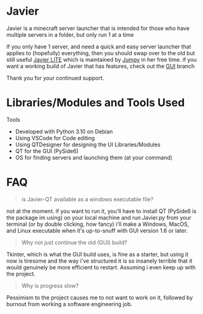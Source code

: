 # Javier
Javier is a minecraft server launcher that is intended for those who have multiple servers in a folder, but only run 1 at a time

If you only have 1 server, and need a quick and easy server launcher that applies to (hopefully) everything, then you should swap over to the old but still useful [Javier LITE](https://github.com/Neeko-iko/JavierLauncher/tree/LITE) which is maintained by [Jumpy](https://www.github.com/jumpyvonvagabond) in her free time.
if you want a working build of Javier that has features, check out the [GUI](https://github.com/Neeko-iko/JavierLauncher/tree/GUI) branch


Thank you for your continued support.


# Libraries/Modules and Tools Used
Tools
 - Developed with Python 3.10 on Debian
 - Using VSCode for Code editing
 - Using QTDesigner for designing the UI
 Libraries/Modules
 - QT for the GUI (PySide6)
 - OS for finding servers and launching them (at your command)



# FAQ
> is Javier-QT available as a windows executable file?

not at the moment. if you want to run it, you'll have to install QT (PySide6 is the package im using) on your local machine and run Javier.py from your terminal (or by double clicking, how fancy)
i'll make a Windows, MacOS, and Linux executable when it's up-to-snuff with GUI version 1.6 or later. 

> Why not just continue the old (GUI) build?

Tkinter, which is what the GUI build uses, is fine as a starter, but using it now is tiresome and the way i've structured it is so insanely terrible that it would genuinely be more efficient to restart.  Assuming i even keep up with the project.

> Why is progress slow?

Pessimism to the project causes me to not want to work on it, followed by burnout from working a software engineering job.